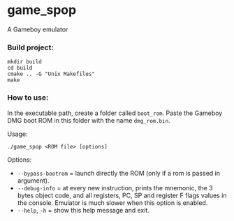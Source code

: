 # game_spop
A Gameboy emulator

### Build project:

```console
mkdir build
cd build
cmake .. -G "Unix Makefiles"
make
```

### How to use:

In the executable path, create a folder called ```boot_rom```. Paste the Gameboy DMG boot ROM in this folder with the name ```dmg_rom.bin```.

Usage:
```console
./game_spop <ROM file> [options]
```

Options:
* ```--bypass-bootrom```        = launch directly the ROM (only if a rom is passed in argument).
* ```--debug-info```            = at every new instruction, prints the mnemonic, the
                                  3 bytes object code, and all registers, PC, SP and
                                  register F flags values in the console. Emulator is
                                  much slower when this option is enabled.
* ```--help```, ```-h```        = show this help message and exit.